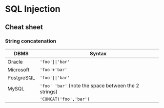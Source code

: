 # SQL Injection
## Cheat sheet
### String concatenation
| DBMS | Syntax |
|---|---|
| Oracle | `'foo'\|\|'bar'` |
| Microsoft | `'foo'+'bar'` |
| PostgreSQL | `'foo'\|\|'bar'` |
| MySQL | `'foo' 'bar'` (note the space between the 2 strings) |
| | `'CONCAT('foo','bar')` |
